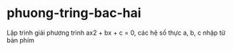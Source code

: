 # phuong-tring-bac-hai
Lập trình giải phương trình ax2 + bx + c = 0, các hệ số thực a, b, c nhập từ bàn phím
